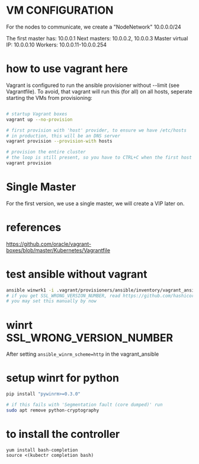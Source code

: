 # VM CONFIGURATION

For the nodes to communicate, we create a "NodeNetwork"
   10.0.0.0/24

The first master has: 10.0.0.1
Next masters:         10.0.0.2, 10.0.0.3
Master virtual IP:    10.0.0.10
Workers:              10.0.0.11-10.0.0.254

# how to use vagrant here

Vagrant is configured to run the ansible provisioner without --limit (see Vagrantfile).
To avoid, that vagrant will run this (for all) on all hosts, seperate starting
the VMs from provisioning:

```sh

# startup Vagrant boxes
vagrant up --no-provision

# first provision with 'host' provider, to ensure we have /etc/hosts
# in production, this will be an DNS server
vagrant provision --provision-with hosts

# provision the entire cluster
# the loop is still present, so you have to CTRL+C when the first host is done :(
vagrant provision


```

# Single Master

For the first version, we use a single master, we will create a VIP later on.

# references

https://github.com/oracle/vagrant-boxes/blob/master/Kubernetes/Vagrantfile

# test ansible without vagrant

```sh
ansible winwrk1 -i .vagrant/provisioners/ansible/inventory/vagrant_ansible_inventory -m win_ping
# if you get SSL_WRONG_VERSION_NUMBER, read https://github.com/hashicorp/vagrant/issues/10765
# you may set this manually by now
```

# winrt SSL_WRONG_VERSION_NUMBER



After setting `ansible_winrm_scheme=http` in the vagrant_ansible


# setup winrt for python

```sh
pip install "pywinrm>=0.3.0"

# if this fails with 'Segmentation fault (core dumped)' run
sudo apt remove python-cryptography
```


# to install the controller

```
yum install bash-completion
source <(kubectr completion bash)
```


